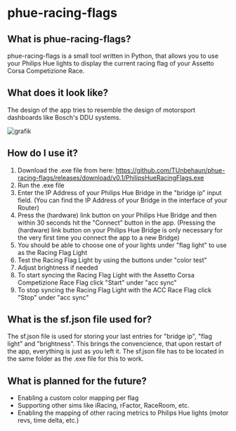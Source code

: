 # phue-racing-flags

## What is phue-racing-flags?

phue-racing-flags is a small tool written in Python, that allows you to use your Philips Hue lights to display the current racing flag of your Assetto Corsa Competizione Race.

## What does it look like?

The design of the app tries to resemble the design of motorsport dashboards like Bosch's DDU systems.

![grafik](https://user-images.githubusercontent.com/12392728/120864997-75105f80-c58d-11eb-9492-2bbec0c6bcf8.png)

## How do I use it?

1. Download the .exe file from here: https://github.com/TUnbehaun/phue-racing-flags/releases/download/v0.1/PhilipsHueRacingFlags.exe
2. Run the .exe file
3. Enter the IP Address of your Philips Hue Bridge in the "bridge ip" input field.
(You can find the IP Address of your Bridge in the interface of your Router)
5. Press the (hardware) link button on your Philips Hue Bridge and then within 30 seconds hit the "Connect" button in the app.
(Pressing the (hardware) link button on your Philips Hue Bridge is only necessary for the very first time you connect the app to a new Bridge)
6. You should be able to choose one of your lights under "flag light" to use as the Racing Flag Light
7. Test the Racing Flag Light by using the buttons under "color test"
8. Adjust brightness if needed
9. To start syncing the Racing Flag Light with the Assetto Corsa Competizione Race Flag click "Start" under "acc sync"
10. To stop syncing the Racing Flag Light with the ACC Race Flag click "Stop" under "acc sync"

## What is the sf.json file used for?

The sf.json file is used for storing your last entries for "bridge ip", "flag light" and "brightness". This brings the convencience, that upon restart of the app, everything is just as you left it. The sf.json file has to be located in the same folder as the .exe file for this to work.

## What is planned for the future?

* Enabling a custom color mapping per flag
* Supporting other sims like iRacing, rFactor, RaceRoom, etc.
* Enabling the mapping of other racing metrics to Philips Hue lights (motor revs, time delta, etc.)
